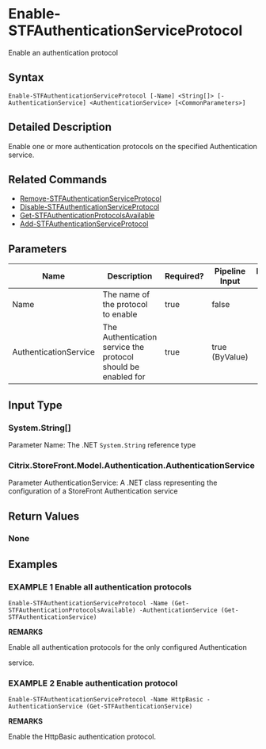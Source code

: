 ﻿# Enable-STFAuthenticationServiceProtocol

Enable an authentication protocol

## Syntax

```
Enable-STFAuthenticationServiceProtocol [-Name] <String[]> [-AuthenticationService] <AuthenticationService> [<CommonParameters>]
```

## Detailed Description

Enable one or more authentication protocols on the specified Authentication service.

## Related Commands

* [Remove-STFAuthenticationServiceProtocol](Remove-STFAuthenticationServiceProtocol.md)
* [Disable-STFAuthenticationServiceProtocol](Disable-STFAuthenticationServiceProtocol.md)
* [Get-STFAuthenticationProtocolsAvailable](Get-STFAuthenticationProtocolsAvailable.md)
* [Add-STFAuthenticationServiceProtocol](Add-STFAuthenticationServiceProtocol.md)

## Parameters

| Name   | Description | Required? | Pipeline Input | Default Value |
| --- | --- | --- | --- | --- |
|Name|The name of the protocol to enable|true|false| |
|AuthenticationService|The Authentication service the protocol should be enabled for|true|true (ByValue)| |

## Input Type

### System.String[]

Parameter Name: The .NET `System.String` reference type

### Citrix.StoreFront.Model.Authentication.AuthenticationService

Parameter AuthenticationService: A .NET class representing the configuration of a StoreFront Authentication service

## Return Values

### None

## Examples

### EXAMPLE 1 Enable all authentication protocols

```
Enable-STFAuthenticationServiceProtocol -Name (Get-STFAuthenticationProtocolsAvailable) -AuthenticationService (Get-STFAuthenticationService)
```

**REMARKS**

Enable all authentication protocols for the only configured Authentication 

service.

### EXAMPLE 2 Enable authentication protocol

```
Enable-STFAuthenticationServiceProtocol -Name HttpBasic -AuthenticationService (Get-STFAuthenticationService)
```

**REMARKS**

Enable the HttpBasic authentication protocol.
